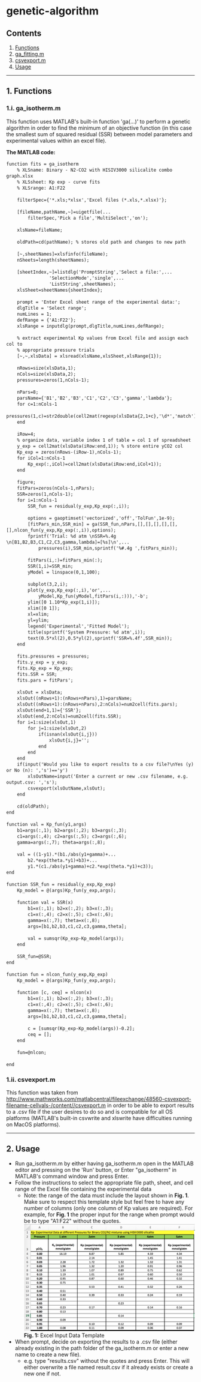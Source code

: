 # genetic-algorithm
## Contents
1. [Functions](https://github.com/pamyo045/genetic-algorithm/blob/master/README.md#1-functions)
  1. [ga_fitting.m](https://github.com/pamyo045/genetic-algorithm/blob/master/README.md#1i-ga_fittingm)
  2. [csvexport.m](https://github.com/pamyo045/genetic-algorithm/blob/master/README.md#1ii-csvexportm)
2. [Usage](https://github.com/pamyo045/genetic-algorithm/blob/master/README.md#2-usage)

***
## 1. Functions
### 1.i. ga_isotherm.m
This function uses MATLAB's built-in function 'ga(...)' to perform a genetic algorithm in order to find the minimum of an objective function (in this case the smallest sum of squared residual (SSR) between model parameters and experimental values within an excel file).

**The MATLAB code:**
```
function fits = ga_isotherm
    % XLSname: Binary - N2-CO2 with HISIV3000 silicalite combo graph.xlsx
    % XLSsheet: Kp exp - curve fits
    % XLSrange: A1:F22
    
    filterSpec={'*.xls;*xlsx','Excel files (*.xls,*.xlsx)'};

    [fileName,pathName,~]=uigetfile(...
        filterSpec,'Pick a file','MultiSelect','on');
    
    xlsName=fileName;
    
    oldPath=cd(pathName); % stores old path and changes to new path
    
    [~,sheetNames]=xlsfinfo(fileName);
    nSheets=length(sheetNames);
    
    [sheetIndex,~]=listdlg('PromptString','Select a file:',...
                'SelectionMode','single',...
                'ListString',sheetNames);
    xlsSheet=sheetNames{sheetIndex};
    
    prompt = 'Enter Excel sheet range of the experimental data:';
    dlgTitle = 'Select range';
    numLines = 1;
    defRange = {'A1:F22'};
    xlsRange = inputdlg(prompt,dlgTitle,numLines,defRange);

    % extract experimental Kp values from Excel file and assign each col to
    % appropriate pressure trials
    [~,~,xlsData] = xlsread(xlsName,xlsSheet,xlsRange{1});
    
    nRows=size(xlsData,1);
    nCols=size(xlsData,2);
    pressures=zeros(1,nCols-1);
    
    nPars=8;
    parsName={'B1','B2','B3','C1','C2','C3','gamma','lambda'};
    for c=1:nCols-1
        pressures(1,c)=str2double(cell2mat(regexp(xlsData{2,1+c},'\d*','match')));
    end
    
    iRow=4;
    % organize data, variable index 1 of table = col 1 of spreadsheet
    y_exp = cell2mat(xlsData(iRow:end,1)); % store entire yCO2 col
    Kp_exp = zeros(nRows-(iRow-1),nCols-1);
    for iCol=1:nCols-1
        Kp_exp(:,iCol)=cell2mat(xlsData(iRow:end,iCol+1));
    end

    figure;
    fitPars=zeros(nCols-1,nPars);
    SSR=zeros(1,nCols-1);
    for i=1:nCols-1
        SSR_fun = residual(y_exp,Kp_exp(:,i));

        options = gaoptimset('vectorized','off','TolFun',1e-9);
        [fitPars_min,SSR_min] = ga(SSR_fun,nPars,[],[],[],[],[],[],nlcon_fun(y_exp,Kp_exp(:,i)),options);
        fprintf('Trial: %d atm \nSSR=%.4g \n[B1,B2,B3,C1,C2,C3,gamma,lambda]=[%s]\n',...
            pressures(i),SSR_min,sprintf('%#.4g ',fitPars_min));
              
        fitPars(i,:)=fitPars_min(:);
        SSR(1,i)=SSR_min;
        yModel = linspace(0,1,100);
        
        subplot(3,2,i);
        plot(y_exp,Kp_exp(:,i),'or',...
            yModel,Kp_fun(yModel,fitPars(i,:))),'-b';
        ylim([0 1.10*Kp_exp(1,i)]);
        xlim([0 1]);
        xl=xlim;
        yl=ylim;
        legend('Experimental','Fitted Model');
        title(sprintf('System Pressure: %d atm',i));
        text(0.5*xl(2),0.5*yl(2),sprintf('SSR=%.4f',SSR_min));            
    end
    
    fits.pressures = pressures;
    fits.y_exp = y_exp;
    fits.Kp_exp = Kp_exp;
    fits.SSR = SSR;
    fits.pars = fitPars';

    xlsOut = xlsData;
    xlsOut((nRows+1):(nRows+nPars),1)=parsName;
    xlsOut((nRows+1):(nRows+nPars),2:nCols)=num2cell(fits.pars);
    xlsOut(end+1,1)={'SSR'};
    xlsOut(end,2:nCols)=num2cell(fits.SSR);
    for i=1:size(xlsOut,1)
        for j=1:size(xlsOut,2)
            if(isnan(xlsOut{i,j}))
                xlsOut{i,j}='';
            end
        end
    end
    if(input('Would you like to export results to a csv file?\nYes (y) or No (n): ','s')=='y')
        xlsOutName=input('Enter a current or new .csv filename, e.g. output.csv: ','s');
        csvexport(xlsOutName,xlsOut);
    end
    
    cd(oldPath);
end

function val = Kp_fun(y1,args)
    b1=args(:,1); b2=args(:,2); b3=args(:,3);
    c1=args(:,4); c2=args(:,5); c3=args(:,6);
    gamma=args(:,7); theta=args(:,8);
    
    val = ((1-y1).*(b1./abs(y1+gamma)+...
        b2.*exp(theta.*y1)+b3)+...
        y1.*(c1./abs(y1+gamma)+c2.*exp(theta.*y1)+c3));
end

function SSR_fun = residual(y_exp,Kp_exp)
    Kp_model = @(args)Kp_fun(y_exp,args);
    
    function val = SSR(x)
        b1=x(:,1); b2=x(:,2); b3=x(:,3);
        c1=x(:,4); c2=x(:,5); c3=x(:,6);
        gamma=x(:,7); theta=x(:,8);
        args=[b1,b2,b3,c1,c2,c3,gamma,theta];
        
        val = sumsqr(Kp_exp-Kp_model(args));
    end
    
    SSR_fun=@SSR;
end

function fun = nlcon_fun(y_exp,Kp_exp)
    Kp_model = @(args)Kp_fun(y_exp,args);
        
    function [c, ceq] = nlcon(x)
        b1=x(:,1); b2=x(:,2); b3=x(:,3);
        c1=x(:,4); c2=x(:,5); c3=x(:,6);
        gamma=x(:,7); theta=x(:,8);
        args=[b1,b2,b3,c1,c2,c3,gamma,theta];
        
        c = [sumsqr(Kp_exp-Kp_model(args))-0.2];
        ceq = [];
    end
    
    fun=@nlcon;
    
end
```

### 1.ii. csvexport.m
This function was taken from http://www.mathworks.com/matlabcentral/fileexchange/48560-csvexport-filename-cellvals-/content//csvexport.m in order to be able to export results to a .csv file if the user desires to do so and is compatible for all OS platforms (MATLAB's built-in csvwrite and xlswrite have difficulties running on MacOS platforms).
***
## 2. Usage
* Run ga_isotherm.m by either having ga_isotherm.m open in the MATLAB editor and pressing on the 'Run' button, or
  Enter "ga_isotherm" in MATLAB's command window and press Enter.
* Follow the instructions to select the appropriate file path, sheet, and cell range of the Excel file containing the experimental data
  * Note: the range of the data must include the layout shown in **Fig. 1**. Make sure to respect this template style but feel free to have any number of columns (only one column of Kp values are required). For example, for **Fig. 1** the proper input for the range when prompt would be to type "A1:F22" without the quotes.
![fig1](https://github.com/pamyo045/genetic-algorithm/blob/master/Resources/Excel%20Input%20Data%20Template.png)
**Fig. 1:** Excel Input Data Template
* When prompt, decide on exporting the results to a .csv file (either already existing in the path folder of the ga_isotherm.m or enter a new name to create a new file).
  * e.g. type "results.csv" without the quotes and press Enter. This will either overwrite a file named result.csv if it already exists or create a new one if not.
